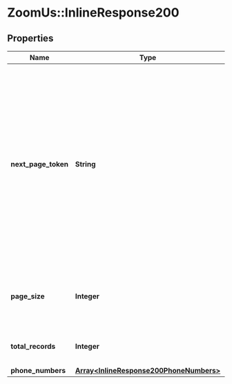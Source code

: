 # ZoomUs::InlineResponse200

## Properties
Name | Type | Description | Notes
------------ | ------------- | ------------- | -------------
**next_page_token** | **String** | The next page token is used to paginate through large result sets. A next page token will be returned whenever the set of available results exceeds the current page size. The expiration period for this token is 15 minutes.) | [optional] 
**page_size** | **Integer** | The number of records returned within a single API call. | [optional] 
**total_records** | **Integer** | The total number of records returned. | [optional] 
**phone_numbers** | [**Array&lt;InlineResponse200PhoneNumbers&gt;**](InlineResponse200PhoneNumbers.md) |  | [optional] 


